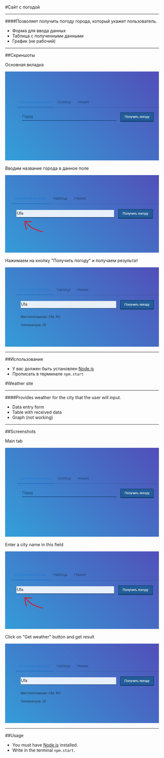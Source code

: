 #Сайт с погодой
____

####Позволяет получить погоду города, который укажет пользователь.

* Форма для ввода данных
* Таблица с полученными данными
* График (не рабочий)
---

##Скриншоты

Основная вкладка

![ссылка](public/scrone.jpg)

Вводим название города в данное поле

![ссылка](public/scrtwo.jpg)

Нажимаем на кнопку "Получить погоду" и получаем результат

![ссылка](public/scrthree.jpg)

---

##Использование

* У вас должен быть установлен [Node.js](https://nodejs.org/en/)
* Прописать в терминале ```npm.start```

#Weather site
____

####Provides weather for the city that the user will input.

* Data entry form
* Table with received data
* Graph (not working)
---

##Screenshots

Main tab

![link](public/scrone.jpg)

Enter a city name in this field

![link](public/scrtwo.jpg)

Click on "Get weather" button and get result

![link](public/scrthree.jpg)

---

##Usage

* You must have [Node.js](https://nodejs.org/en/) installed.
* Write in the terminal ``npm.start``.

